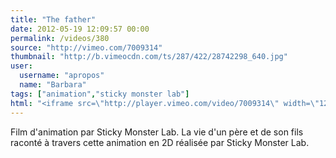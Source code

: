 ```yaml
---
title: "The father"
date: 2012-05-19 12:09:57 00:00
permalink: /videos/380
source: "http://vimeo.com/7009314"
thumbnail: "http://b.vimeocdn.com/ts/287/422/28742298_640.jpg"
user:
  username: "apropos"
  name: "Barbara"
tags: ["animation","sticky monster lab"]
html: "<iframe src=\"http://player.vimeo.com/video/7009314\" width=\"1280\" height=\"720\" frameborder=\"0\" webkitallowfullscreen mozallowfullscreen allowfullscreen></iframe>"
---
```


Film d'animation par Sticky Monster Lab. 
La vie d'un père et de son fils raconté à travers cette animation en 2D réalisée par Sticky Monster Lab.